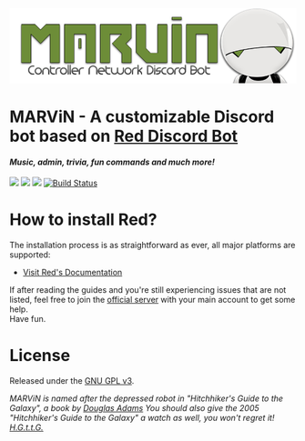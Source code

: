 
![intro](imgs/MARViN_HEADER.png)

# MARViN - A customizable Discord bot based on [Red Discord Bot](https://github.com/Twentysix26/Red-DiscordBot)
#### *Music, admin, trivia, fun commands and much more!*
[<img src="https://img.shields.io/badge/Support-me!-orange.svg">](https://www.patreon.com/Twentysix26)  [<img src="https://img.shields.io/badge/discord-py-blue.svg">](https://github.com/Rapptz/discord.py) [<img src="https://discordapp.com/api/guilds/133049272517001216/widget.png?style=shield">](https://discord.gg/red) [![Build Status](https://travis-ci.org/Twentysix26/Red-DiscordBot.svg?branch=develop)](https://travis-ci.org/Twentysix26/Red-DiscordBot)

# How to install Red?
The installation process is as straightforward as ever, all major platforms are supported: 
* [Visit Red's Documentation](https://twentysix26.github.io/Red-Docs/)

If after reading the guides and you're still experiencing issues that are not listed, feel free to join the [official server](https://discord.gg/0k4npTwMvTpv9wrh) with your main account to get some help.  
Have fun.

# License

Released under the [GNU GPL v3](LICENSE).

*MARViN is named after the depressed robot in "Hitchhiker's Guide to the Galaxy", a book by [Douglas Adams](http://www.goodreads.com/book/show/11.The_Hitchhiker_s_Guide_to_the_Galaxy)*
*You should also give the 2005 "Hitchhiker's Guide to the Galaxy" a watch as well, you won't regret it! [H.G.t.t.G.](http://www.imdb.com/title/tt0371724/)*